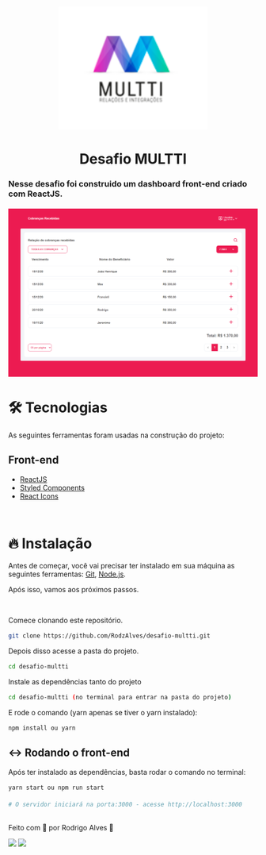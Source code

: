 <h4 align="center">
  <img src="./.github/logo.png" width="300"/>
</h4>

<h1 align="center"><b>Desafio MULTTI</b></h1>

### Nesse desafio foi construido um dashboard front-end criado com ReactJS.

<h4 align="center">
  <img src="./.github/demonstration.png" width="1000"/>
</h4>

# 🛠 <b>Tecnologias</b>

As seguintes ferramentas foram usadas na construção do projeto:

## Front-end

- [ReactJS](https://reactjs.org/)
- [Styled Components](https://styled-components.com/)
- [React Icons](https://react-icons.github.io/react-icons/)

<br>

# <b>🔥 Instalação</b>

Antes de começar, você vai precisar ter instalado em sua máquina as seguintes ferramentas:
[Git](https://git-scm.com), [Node.js](https://nodejs.org/en/).

Após isso, vamos aos próximos passos.

<br>

Comece clonando este repositório.

```bash
git clone https://github.com/RodzAlves/desafio-multti.git
```

Depois disso acesse a pasta do projeto.

```bash
cd desafio-multti
```

Instale as dependências tanto do projeto

```bash
cd desafio-multti (no terminal para entrar na pasta do projeto)
```

E rode o comando (yarn apenas se tiver o yarn instalado):

```bash
npm install ou yarn
```

## <b>↔️ Rodando o front-end</b>

Após ter instalado as dependências, basta rodar o comando no terminal:

```bash
yarn start ou npm run start

# O servidor iniciará na porta:3000 - acesse http://localhost:3000
```

<br>
Feito com 💜 por Rodrigo Alves 👋 <br>
<a href="https://www.linkedin.com/in/rodrigo-alves-dev/" alt="LinkedIn" target="blank">

   <p align="left" >
  <a href="mailto:rodrigoalvesbrasileiro@gmail.com" alt="Gmail">
  <img src="https://img.shields.io/badge/-GMAIL-red?style=for-the-badge&logo=Gmail&logoColor=white&link=mailto:rodrigoalvesbrasileiro@gmail.com"/></a>
  
  <a href="https://www.linkedin.com/in/rodrigo-alves-dev/" alt="Linkedin">
  <img src="https://img.shields.io/badge/-Linkedin-0e76a8?style=for-the-badge&logo=Linkedin&logoColor=white&link=https://www.linkedin.com/in/iuricode" /></a>

</p>
  </a>
